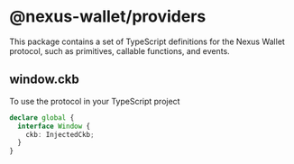 # @nexus-wallet/providers

This package contains a set of TypeScript definitions for the Nexus Wallet protocol, such as primitives, callable
functions, and events.

## window.ckb

To use the protocol in your TypeScript project

```ts
declare global {
  interface Window {
    ckb: InjectedCkb;
  }
}
```
